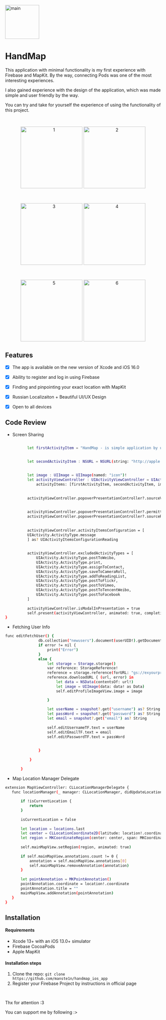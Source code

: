 
<p align="left">
  <img src="https://github.com/manste1n/handmap_ios_app/blob/main/Screens/icon.png" width="110" title="main">
</p>






# HandMap

This application with minimal functionality is my first experience with Firebase and MapKit. 
By the way, connecting Pods was one of the most interesting experiences. 

I also gained experience with the design of the application, which was made simple and user friendly by the way.

You can try and take for yourself the experience of using the functionality of this project.


&nbsp;

<p align="center">
  <img src="https://github.com/manste1n/handmap_ios_app/blob/main/Screens/1.png" width="200" title="1">
  <img src="https://github.com/manste1n/handmap_ios_app/blob/main/Screens/2.png" width="200" title="2">
  
</p>

&nbsp;

<p align="center">
  <img src="https://github.com/manste1n/handmap_ios_app/blob/main/Screens/3.png" width="200" title="3">
  <img src="https://github.com/manste1n/handmap_ios_app/blob/main/Screens/4.png" width="200" title="4">
  
</p>

&nbsp;

<p align="center">
  <img src="https://github.com/manste1n/handmap_ios_app/blob/main/Screens/5.png" width="200" title="5">
  <img src="https://github.com/manste1n/handmap_ios_app/blob/main/Screens/6.png" width="200" title="6">
  
</p>




## Features

- [x] The app is available on the new version of Xcode and iOS 16.0 
- [x] Ability to register and log in using Firebase
- [x] Finding and pinpointing your exact location with MapKit
- [x] Russian Localizaiton + Beautiful UI/UX Design
- [x] Open to all devices 




## Code Review

 - Screen Sharing
 ```sh

           let firstActivityItem = "HandMap - is simple application by using Map API and Firebase."

           
           let secondActivityItem : NSURL = NSURL(string: "http://apple.com/")!
           
           
           let image : UIImage = UIImage(named: "icon")!
           let activityViewController : UIActivityViewController = UIActivityViewController(
               activityItems: [firstActivityItem, secondActivityItem, image], applicationActivities: nil)
           
    
           activityViewController.popoverPresentationController?.sourceView = (sender as! UIButton)
           
     
           activityViewController.popoverPresentationController?.permittedArrowDirections = UIPopoverArrowDirection.down
           activityViewController.popoverPresentationController?.sourceRect = CGRect(x: 150, y: 150, width: 0, height: 0)
           
           
           activityViewController.activityItemsConfiguration = [
           UIActivity.ActivityType.message
           ] as? UIActivityItemsConfigurationReading
           
           
           activityViewController.excludedActivityTypes = [
               UIActivity.ActivityType.postToWeibo,
               UIActivity.ActivityType.print,
               UIActivity.ActivityType.assignToContact,
               UIActivity.ActivityType.saveToCameraRoll,
               UIActivity.ActivityType.addToReadingList,
               UIActivity.ActivityType.postToFlickr,
               UIActivity.ActivityType.postToVimeo,
               UIActivity.ActivityType.postToTencentWeibo,
               UIActivity.ActivityType.postToFacebook
           ]
           
           activityViewController.isModalInPresentation = true
           self.present(activityViewController, animated: true, completion: nil)
}

``` 

 - Fetching User Info
 ```sh
func editFetchUser() {
                db.collection("newusers").document(userUID!).getDocument { [self] snapshot, error in
                if error != nil {
                    print("Error")
                }
                else {
                    let storage = Storage.storage()
                    var reference: StorageReference!
                    reference = storage.reference(forURL: "gs://exyourproject.com/useravatars/\(userUID!)")
                    reference.downloadURL { (url, error) in
                        let data = NSData(contentsOf: url!)
                        let image = UIImage(data: data! as Data)
                        self.editProfileImageView.image = image

                    }
                    
                    let userName = snapshot?.get("username") as? String
                    let passWord = snapshot?.get("password") as? String
                    let email = snapshot?.get("email") as? String
                    
                    self.editUsernameTF.text = userName
                    self.editEmailTF.text = email
                    self.editPasswordTF.text = passWord
             
                    
                } 
                
            }
            
        }
``` 



 - Map Location Manager Delegate
 ```sh
extension MapViewController: CLLocationManagerDelegate {
    func locationManager(_ manager: CLLocationManager, didUpdateLocations locations: [CLLocation]) {
        
        if !isCurrentLocation {
            return
        }
        
        isCurrentLocation = false
        
        let location = locations.last
        let center = CLLocationCoordinate2D(latitude: location!.coordinate.latitude, longitude: location!.coordinate.longitude)
        let region = MKCoordinateRegion(center: center, span: MKCoordinateSpan(latitudeDelta: 0.01, longitudeDelta: 0.01))
        
        self.mainMapView.setRegion(region, animated: true)
        
        if self.mainMapView.annotations.count != 0 {
            annotation = self.mainMapView.annotations[0]
            self.mainMapView.removeAnnotation(annotation)
        }
        
        let pointAnnotation = MKPointAnnotation()
        pointAnnotation.coordinate = location!.coordinate
        pointAnnotation.title = ""
        mainMapView.addAnnotation(pointAnnotation)
    }
}
``` 


## Installation

#### Requirements
- Xcode 13+ with an iOS 13.0+ simulator
- Firebase CocoaPods
- Apple MapKit

#### Installation steps
1. Clone the repo: `git clone https://github.com/manste1n/handmap_ios_app`
2. Register your Firebase Project by instructions in official page




&nbsp;



Thx for attention :3

You can support me by following :>
